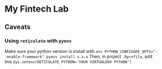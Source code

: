 # My Fintech Lab

## Caveats

### Using `reticulate` with `pyenv`

Make sure your python version is install with `env PYTHON_CONFIGURE_OPTS="--enable-framework" pyenv install x.x.x`
Then, in project `.Rprofile`, add line `Sys.setenv(RETICULATE_PYTHON='YOUR VIRTUALENV PYTHON')`
